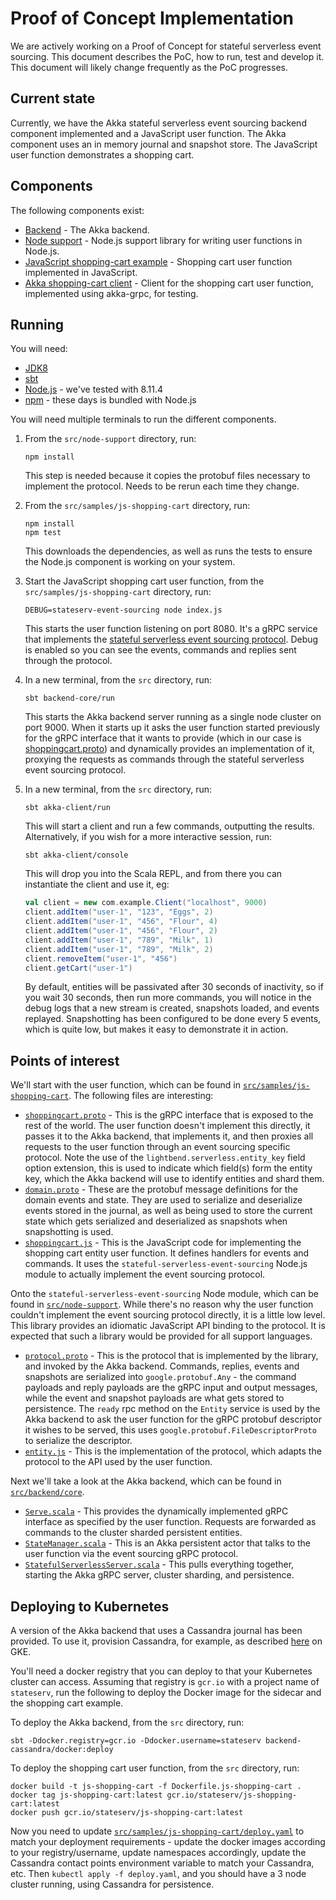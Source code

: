# Proof of Concept Implementation

We are actively working on a Proof of Concept for stateful serverless event sourcing. This document describes the PoC, how to run, test and develop it. This document will likely change frequently as the PoC progresses.

## Current state

Currently, we have the Akka stateful serverless event sourcing backend component implemented and a JavaScript user function. The Akka component uses an in memory journal and snapshot store. The JavaScript user function demonstrates a shopping cart.

## Components

The following components exist:

* [Backend](../src/backend/core) - The Akka backend.
* [Node support](../src/node-support) - Node.js support library for writing user functions in Node.js.
* [JavaScript shopping-cart example](../src/samples/js-shopping-cart) - Shopping cart user function implemented in JavaScript.
* [Akka shopping-cart client](../src/samples/akka-js-shopping-cart-client) - Client for the shopping cart user function, implemented using akka-grpc, for testing.

## Running

You will need:

* [JDK8](https://adoptopenjdk.net/)
* [sbt](https://www.scala-sbt.org/)
* [Node.js](https://nodejs.org/) - we've tested with 8.11.4
* [npm](https://www.npmjs.com/get-npm) - these days is bundled with Node.js

You will need multiple terminals to run the different components.

1. From the `src/node-support` directory, run:
    
    ```
    npm install
    ```

    This step is needed because it copies the protobuf files necessary to implement the protocol. Needs to be rerun each time they change.
    
2. From the `src/samples/js-shopping-cart` directory, run:

    ```
    npm install
    npm test
    ```
    
    This downloads the dependencies, as well as runs the tests to ensure the Node.js component is working on your system.
    
3. Start the JavaScript shopping cart user function, from the `src/samples/js-shopping-cart` directory, run:

    ```
    DEBUG=stateserv-event-sourcing node index.js
    ```
    
    This starts the user function listening on port 8080. It's a gRPC service that implements the [stateful serverless event sourcing protocol](../src/backend/core/src/main/proto/protocol.proto). Debug is enabled so you can see the events, commands and replies sent through the protocol.
    
4. In a new terminal, from the `src` directory, run:

    ```
    sbt backend-core/run
    ```

    This starts the Akka backend server running as a single node cluster on port 9000. When it starts up it asks the user function started previously for the gRPC interface that it wants to provide (which in our case is [shoppingcart.proto](../src/samples/js-shopping-cart/proto/shoppingcart.proto)) and dynamically provides an implementation of it, proxying the requests as commands through the stateful serverless event sourcing protocol.

5. In a new terminal, from the `src` directory, run:

    ```
    sbt akka-client/run
    ```
    
    This will start a client and run a few commands, outputting the results. Alternatively, if you wish for a more interactive session, run:
    
    ```
    sbt akka-client/console
    ```
    
    This will drop you into the Scala REPL, and from there you can instantiate the client and use it, eg:
    
    ```scala
    val client = new com.example.Client("localhost", 9000)
    client.addItem("user-1", "123", "Eggs", 2)
    client.addItem("user-1", "456", "Flour", 4)
    client.addItem("user-1", "456", "Flour", 2)
    client.addItem("user-1", "789", "Milk", 1)
    client.addItem("user-1", "789", "Milk", 2)
    client.removeItem("user-1", "456")
    client.getCart("user-1")
    ```
    
    By default, entities will be passivated after 30 seconds of inactivity, so if you wait 30 seconds, then run more commands, you will notice in the debug logs that a new stream is created, snapshots loaded, and events replayed. Snapshotting has been configured to be done every 5 events, which is quite low, but makes it easy to demonstrate it in action.
    
## Points of interest

We'll start with the user function, which can be found in [`src/samples/js-shopping-cart`](../src/samples/js-shopping-cart). The following files are interesting:

* [`shoppingcart.proto`](../src/samples/js-shopping-cart/proto/shoppingcart.proto) - This is the gRPC interface that is exposed to the rest of the world. The user function doesn't implement this directly, it passes it to the Akka backend, that implements it, and then proxies all requests to the user function through an event sourcing specific protocol. Note the use of the `lightbend.serverless.entity_key` field option extension, this is used to indicate which field(s) form the entity key, which the Akka backend will use to identify entities and shard them.
* [`domain.proto`](../src/samples/js-shopping-cart/proto/domain.proto) - These are the protobuf message definitions for the domain events and state. They are used to serialize and deserialize events stored in the journal, as well as being used to store the current state which gets serialized and deserialized as snapshots when snapshotting is used.
* [`shoppingcart.js`](../src/samples/js-shopping-cart/shoppingcart.js) - This is the JavaScript code for implementing the shopping cart entity user function. It defines handlers for events and commands. It uses the `stateful-serverless-event-sourcing` Node.js module to actually implement the event sourcing protocol.

Onto the `stateful-serverless-event-sourcing` Node module, which can be found in [`src/node-support`](../src/node-support). While there's no reason why the user function couldn't implement the event sourcing protocol directly, it is a little low level. This library provides an idiomatic JavaScript API binding to the protocol. It is expected that such a library would be provided for all support languages.

* [`protocol.proto`](../src/backend/core/src/main/proto/protocol.proto) - This is the protocol that is implemented by the library, and invoked by the Akka backend. Commands, replies, events and snapshots are serialized into `google.protobuf.Any` - the command payloads and reply payloads are the gRPC input and output messages, while the event and snapshot payloads are what gets stored to persistence. The `ready` rpc method on the `Entity` service is used by the Akka backend to ask the user function for the gRPC protobuf descriptor it wishes to be served, this uses `google.protobuf.FileDescriptorProto` to serialize the descriptor.
* [`entity.js`](../src/node-support/src/entity.js) - This is the implementation of the protocol, which adapts the protocol to the API used by the user function.

Next we'll take a look at the Akka backend, which can be found in [`src/backend/core`](../src/backend/core).

* [`Serve.scala`](../src/stateful-serverless-backend/src/main/scala/com/lightbend/statefulserverless/Serve.scala) - This provides the dynamically implemented gRPC interface as specified by the user function. Requests are forwarded as commands to the cluster sharded persistent entities.
* [`StateManager.scala`](../src/backend/core/src/main/scala/com/lightbend/statefulserverless/StateManager.scala) - This is an Akka persistent actor that talks to the user function via the event sourcing gRPC protocol.
* [`StatefulServerlessServer.scala`](../src/backend/core/src/main/scala/com/lightbend/statefulserverless/StatefulServerlessServer.scala) - This pulls everything together, starting the Akka gRPC server, cluster sharding, and persistence.

## Deploying to Kubernetes

A version of the Akka backend that uses a Cassandra journal has been provided. To use it, provision Cassandra, for example, as described [here](https://github.com/GoogleCloudPlatform/click-to-deploy/tree/master/k8s/cassandra) on GKE.

You'll need a docker registry that you can deploy to that your Kubernetes cluster can access. Assuming that registry is `gcr.io` with a project name of `stateserv`, run the following to deploy the Docker image for the sidecar and the shopping cart example.

To deploy the Akka backend, from the `src` directory, run:

```
sbt -Ddocker.registry=gcr.io -Ddocker.username=stateserv backend-cassandra/docker:deploy
```

To deploy the shopping cart user function, from the `src` directory, run:

```
docker build -t js-shopping-cart -f Dockerfile.js-shopping-cart .
docker tag js-shopping-cart:latest gcr.io/stateserv/js-shopping-cart:latest
docker push gcr.io/stateserv/js-shopping-cart:latest
```

Now you need to update [`src/samples/js-shopping-cart/deploy.yaml`](../src/samples/js-shopping-cart/deploy.yaml) to match your deployment requirements - update the docker images according to your registry/username, update namespaces accordingly, update the Cassandra contact points environment variable to match your Cassandra, etc. Then `kubectl apply -f deploy.yaml`, and you should have a 3 node cluster running, using Cassandra for persistence.
